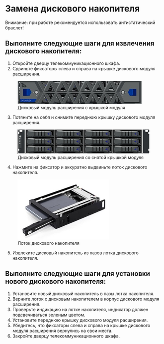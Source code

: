 # Замена дискового накопителя
Внимание: при работе рекомендуется использовать антистатический браслет!
## Выполните следующие шаги для извлечения дискового накопителя:
1.	Откройте дверцу телекоммуникационного шкафа.
2.	Сдвиньте фиксаторы слева и справа на крышке дискового модуля расширения.

<figure class = "photo_content">
  <img src="../../../images/2.1.jpg" alt="Окно программы PuTTY"/>
  <figcaption>Дисковый модуль расширения с крышкой модуля</figcaption>
</figure>

3.	Потяните на себя и снимите переднюю крышку дискового модуля расширения.


<figure class = "photo_content">
  <img src="../../../images/2.2.png" alt="Окно программы PuTTY"/>
  <figcaption>Дисковый модуль расширения со снятой крышкой модуля</figcaption>

</figure>

4.	Нажмите на фиксатор и аккуратно выдвиньте лоток дискового накопителя. 


<figure class = "photo_content">
  <img src="../../../images/2.3.jpg" alt="Окно программы PuTTY"/>
<figcaption>Лоток дискового накопителя</figcaption>
</figure>

5.	Извлеките дисковый накопитель из пазов лотка дискового накопителя.

## Выполните следующие шаги для установки нового дискового накопителя:
1.	Установите новый дисковый накопитель в пазы лотка накопителя.
2.	Верните лоток с дисковым накопителем в корпус дискового модуля расширения.
3.	Проверьте индикацию на лотке накопителя, индикатор должен подсвечиваться зеленым цветом.
4.	Установите переднюю крышку дискового модуля расширения.
5.	Убедитесь, что фиксаторы слева и справа на крышке дискового модуля расширения вернулись на свои места.
6.	Закройте дверцу телекоммуникационного шкафа.

